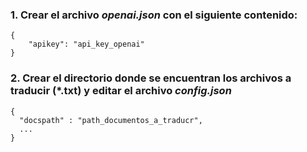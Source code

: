 ### 1. Crear el archivo *openai.json* con el siguiente contenido:
```
{
    "apikey": "api_key_openai"
}
```
### 2. Crear el directorio donde se encuentran los archivos a traducir (*.txt) y editar el archivo *config.json* 
```
{
  "docspath" : "path_documentos_a_traducr",
  ...
}
```



